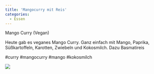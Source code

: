 ```yaml
---
title: 'Mangocurry mit Reis'
categories:
  - Essen
---
```


Mango Curry (Vegan)

Heute gab es veganes Mango Curry.
Ganz einfach mit Mango, Paprika, Süßkartoffeln, Karotten, Zwiebeln und Kokosmilch.
Dazu Basmatireis

#curry #mangocurry #mango #kokosmilch

![](..\..\.\assets\2021-01-29-mangocurry\1.jpg)

